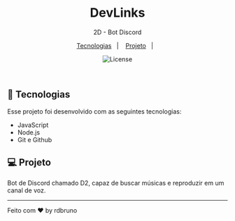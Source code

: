 <h1 align="center"> DevLinks </h1>

<p align="center">
2D - Bot Discord <br/>
</p>

<p align="center">
  <a href="#-tecnologias">Tecnologias</a>&nbsp;&nbsp;&nbsp;|&nbsp;&nbsp;&nbsp;
  <a href="#-projeto">Projeto</a>&nbsp;&nbsp;&nbsp;|&nbsp;&nbsp;&nbsp;
</p>

<p align="center">
  <img alt="License" src="https://img.shields.io/static/v1?label=license&message=MIT&color=49AA26&labelColor=000000">
</p>

<br>

## 🚀 Tecnologias

Esse projeto foi desenvolvido com as seguintes tecnologias:

- JavaScript
- Node.js
- Git e Github

## 💻 Projeto

Bot de Discord chamado D2, capaz de buscar músicas e reproduzir em um canal de voz.

---

Feito com ♥ by rdbruno
